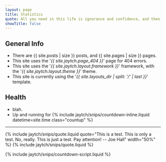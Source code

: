 ```yaml
---
layout: page
title: Statistics
quote: All you need in this life is ignorance and confidence, and then success is sure. -- <a href="http://www.brainyquote.com/quotes/authors/m/mark_twain.html">Mark Twain</a>
showTitle: false
---
```


## General Info

* There are {{ site.posts | size }} posts, and {{ site.pages | size }} pages.
* This site uses the '*{{ site.jaytch.page_404 }}*' page for 404 errors.
* This site uses the '*{{ site.jaytch.layout.framework }}*' framework, with the '*{{ site.jaytch.layout.theme }}*' theme.
* This site is currently using the '*{{ site.layouts_dir | split: '/' | last }}*' template.

## Health

* blah.
* Up and running for {% include jaytch/snips/countdown-inline.liquid datetime=site.time class="countup" %} 

---

{% include jaytch/snips/quote.liquid quote="This is a test. This is only a test. No, really. This is just a test. Pay attention! -- Joe Hall" width="50%" %}
{% include jaytch/snips/quote.liquid %}

{% include jaytch/snips/countdown-script.liquid %}